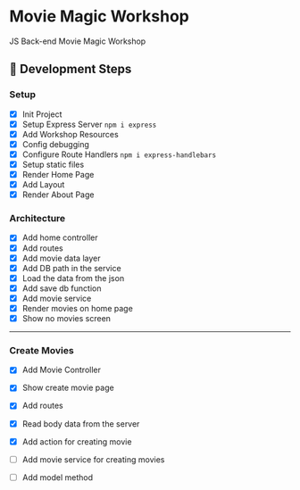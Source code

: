 # Movie Magic Workshop
JS Back-end Movie Magic Workshop


## 🚀 Development Steps

### Setup
- [X] Init Project
- [X] Setup Express Server `npm i express`
- [X] Add Workshop Resources
- [X] Config debugging
- [X] Configure Route Handlers `npm i express-handlebars`
- [X] Setup static files
- [X] Render Home Page
- [X] Add Layout
- [X] Render About Page
### Architecture

- [X] Add home controller
- [X] Add routes
- [X] Add movie data layer 
- [X] Add DB path in the service
- [X] Load the data from the json
- [X] Add save db function
- [X] Add movie service
- [X] Render movies on home page
- [X] Show no movies screen
---

### Create Movies
- [X] Add Movie Controller
- [X] Show create movie page
- [X] Add routes
- [X] Read body data from the server
- [X] Add action for creating movie
- [ ] Add movie service for creating movies
- [ ] Add model method
  